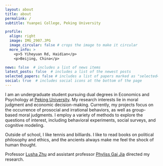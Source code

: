 ```yaml
---
layout: about
title: about
permalink: /
subtitle: Yuanpei College, Peking University

profile:
  align: right
  image: IMG_2907.JPG
  image_circular: false # crops the image to make it circular
  more_info: >
    <p>5 Yiheyuan Rd, Haidian</p>
    <p>Beijing, China</p>

news: false  # includes a list of news items
latest_posts: false  # includes a list of the newest posts
selected_papers: false # includes a list of papers marked as "selected={true}"
social: true  # includes social icons at the bottom of the page
---
```


I am an undergraduate student pursuing dual degrees in Economics and Psychology at [Peking University](https://www.pku.edu.cn). My research interests lie in moral judgment and economic decision-making. Currently, my projects focus on the occurrence of prosocial and irrational behaviors, as well as group-based moral judgments. I employ a variety of methods to explore the questions of interest, including behavioral experiments, social surveys, and cognitive modeling. 

Outside of school, I like tennis and billiards. I like to read books on political philosophy and ethics, and the ancients always make me feel the shock of human thought.

Professor [Lusha Zhu](https://www.lushazhu.com) and assistant professor [Phyliss Gai Jia](http://www.phylissgai.com) directed my research. 
